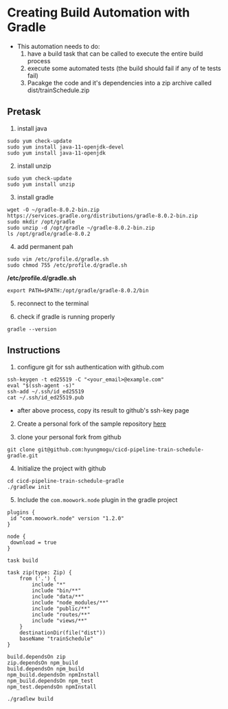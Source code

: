 # Creating Build Automation with Gradle


- This automation needs to do:
    1. have a build task that can be called to execute the entire build process
    2. execute some automated tests (the build should fail if any of te tests fail)
    3. Pacakge the code and it's dependencies into a zip archive called dist/trainSchedule.zip

## Pretask

1. install java

```
sudo yum check-update
sudo yum install java-11-openjdk-devel
sudo yum install java-11-openjdk
```

2. install unzip

```
sudo yum check-update
sudo yum install unzip
```

3. install gradle

```
wget -O ~/gradle-8.0.2-bin.zip https://services.gradle.org/distributions/gradle-8.0.2-bin.zip
sudo mkdir /opt/gradle
sudo unzip -d /opt/gradle ~/gradle-8.0.2-bin.zip
ls /opt/gradle/gradle-8.0.2
```

4. add permanent pah

```
sudo vim /etc/profile.d/gradle.sh
sudo chmod 755 /etc/profile.d/gradle.sh
```

**/etc/profile.d/gradle.sh**
```
export PATH=$PATH:/opt/gradle/gradle-8.0.2/bin
```

5. reconnect to the terminal

6. check if gradle is running properly

```
gradle --version
```

## Instructions

1. configure git for ssh authentication with github.com

```
ssh-keygen -t ed25519 -C "<your_email>@example.com"
eval "$(ssh-agent -s)"
ssh-add ~/.ssh/id_ed25519
cat ~/.ssh/id_ed25519.pub
```

- after above process, copy its result to github's ssh-key page


2. Create a personal fork of the sample repository [here](https://github.com/linuxacademy/cicd-pipeline-train-schedule-gradle)

3. clone your personal fork from github

```
git clone git@github.com:hyungmogu/cicd-pipeline-train-schedule-gradle.git
```

4. Initialize the project with github

```
cd cicd-pipeline-train-schedule-gradle
./gradlew init
```

5. Include the `com.moowork.node` plugin in the gradle project


```
plugins {
 id "com.moowork.node" version "1.2.0" 
}

node {
 download = true
}

task build

task zip(type: Zip) {
    from ('.') {
        include "*"
        include "bin/**"
        include "data/**"
        include "node_modules/**"
        include "public/**"
        include "routes/**"
        include "views/**"
    }
    destinationDir(file("dist"))
    baseName "trainSchedule"
}

build.dependsOn zip
zip.dependsOn npm_build
build.dependsOn npm_build
npm_build.dependsOn npmInstall
npm_build.dependsOn npm_test
npm_test.dependsOn npmInstall
```

```
./gradlew build
```

